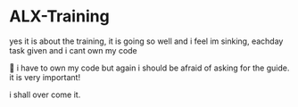 
# ALX-Training 
  yes it is about the training, it is going so well and
  i feel im sinking, eachday task given and i cant own my code

  i have to own my code but again i should be afraid of asking
  for the guide.
  it is very important!

  i shall over come it.
